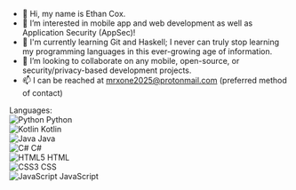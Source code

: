 - 👋 Hi, my name is Ethan Cox.
- 👀 I’m interested in mobile app and web development as well as Application Security (AppSec)!
- 🌱 I'm currently learning Git and Haskell; I never can truly stop learning my programming languages in this ever-growing age of information.
- 💞️ I’m looking to collaborate on any mobile, open-source, or security/privacy-based development projects.
- 📫 I can be reached at mrxone2025@protonmail.com (preferred method of contact)

Languages:<br>
![Python](https://img.shields.io/badge/python-3670A0?style=for-the-badge&logo=python&logoColor=ffdd54) Python<br>
![Kotlin](https://img.shields.io/badge/kotlin-%230095D5.svg?style=for-the-badge&logo=kotlin&logoColor=white) Kotlin<br>
![Java](https://img.shields.io/badge/java-%23ED8B00.svg?style=for-the-badge&logo=java&logoColor=white) Java<br>
![C#](https://img.shields.io/badge/c%23-%23239120.svg?style=for-the-badge&logo=c-sharp&logoColor=white) C#<br>
![HTML5](https://img.shields.io/badge/html5-%23E34F26.svg?style=for-the-badge&logo=html5&logoColor=white) HTML<br>
![CSS3](https://img.shields.io/badge/css3-%231572B6.svg?style=for-the-badge&logo=css3&logoColor=white) CSS<br>
![JavaScript](https://img.shields.io/badge/javascript-%23323330.svg?style=for-the-badge&logo=javascript&logoColor=%23F7DF1E) JavaScript<br>
